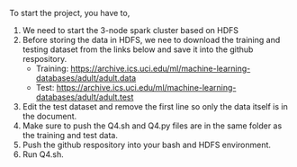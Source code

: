 To start the project, you have to,
1. We need to start the 3-node spark cluster based on HDFS
2. Before storing the data in HDFS, we nee to download the training and testing dataset from the links below and save it into the github respository. 
    - Training: https://archive.ics.uci.edu/ml/machine-learning-databases/adult/adult.data
    - Test: https://archive.ics.uci.edu/ml/machine-learning-databases/adult/adult.test
4. Edit the test dataset and remove the first line so only the data itself is in the document. 
5. Make sure to push the Q4.sh and Q4.py files are in the same folder as the training and test data.
6. Push the github respository into your bash and HDFS environment. 
7. Run Q4.sh.
